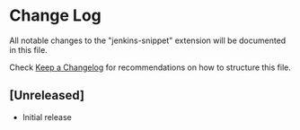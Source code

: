 # Change Log

All notable changes to the "jenkins-snippet" extension will be documented in this file.

Check [Keep a Changelog](http://keepachangelog.com/) for recommendations on how to structure this file.

## [Unreleased]

- Initial release